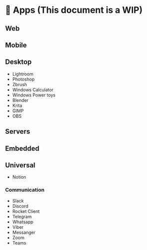 # 🚧 Apps (This document is a WIP)

## Web

## Mobile

## Desktop

- Lightroom
- Photoshop
- Zbrush
- Windows Calculator
- Windows Power toys
- Blender
- Krita
- GIMP
- OBS

## Servers

## Embedded

## Universal

- Notion

### Communication

- Slack
- Discord
- Rocket Client
- Telegram
- Whatsapp
- Viber
- Messanger
- Zoom
- Teams

